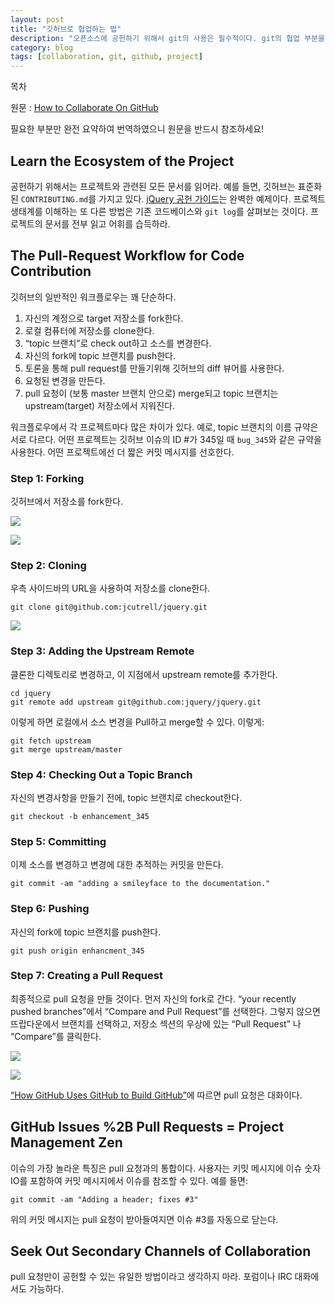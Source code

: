 ```yaml
---
layout: post
title: "깃허브로 협업하는 법"
description: "오픈소스에 공헌하기 위해서 git의 사용은 필수적이다. git의 협업 부분을 위주로 설명한 글의 번역"
category: blog
tags: [collaboration, git, github, project]
---
```


<div id="toc"><p class="toc_title">목차</p></div>

원문 : [How to Collaborate On GitHub][1]

필요한 부분만 완전 요약하여 번역하였으니 원문을 반드시 참조하세요!

## Learn the Ecosystem of the Project

공헌하기 위해서는 프로젝트와 관련된 모든 문서를 읽어라. 예를 들면, 깃허브는 표준화된 `CONTRIBUTING.md`를 가지고 있다. [jQuery 공헌 가이드][2]는 완벽한 예제이다. 프로젝트 생태계를 이해하는 또 다른 방법은 기존 코드베이스와 `git log`를 살펴보는 것이다. 프로젝트의 문서를 전부 읽고 어휘를 습득하라.

## The Pull-Request Workflow for Code Contribution

깃허브의 일반적인 워크플로우는 꽤 단순하다.

1. 자신의 계정으로 target 저장소를 fork한다. 
2. 로컬 컴퓨터에 저장소를 clone한다. 
3. “topic 브랜치”로 check out하고 소스를 변경한다. 
4. 자신의 fork에 topic 브랜치를 push한다. 
5. 토론을 통해 pull request를 만들기위해 깃허브의 diff 뷰어를 사용한다. 
6. 요청된 변경을 만든다. 
7. pull 요청이 (보통 master 브랜치 안으로) merge되고 topic 브랜치는 upstream(target) 저장소에서 지워진다.

워크플로우에서 각 프로젝트마다 많은 차이가 있다. 예로, topic 브랜치의 이름 규약은 서로 다르다. 어떤 프로젝트는 깃허브 이슈의 ID #가 345일 때 `bug_345`와 같은 규약을 사용한다. 어떤 프로젝트에선 더 짧은 커밋 메시지를 선호한다.

### Step 1: Forking

깃허브에서 저장소를 fork한다.

![][3]

![][4]

### Step 2: Cloning

우측 사이드바의 URL을 사용하여 저장소를 clone한다.


    git clone git@github.com:jcutrell/jquery.git


![][5]

### Step 3: Adding the Upstream Remote

클론한 디렉토리로 변경하고, 이 지점에서 upstream remote를 추가한다.


    cd jquery
    git remote add upstream git@github.com:jquery/jquery.git


이렇게 하면 로컬에서 소스 변경을 Pull하고 merge할 수 있다. 이렇게:


    git fetch upstream
    git merge upstream/master


### Step 4: Checking Out a Topic Branch

자신의 변경사항을 만들기 전에, topic 브랜치로 checkout한다.


    git checkout -b enhancement_345


### Step 5: Committing

이제 소스를 변경하고 변경에 대한 추적하는 커밋을 만든다.


    git commit -am "adding a smileyface to the documentation."


### Step 6: Pushing

자신의 fork에 topic 브랜치를 push한다.


    git push origin enhancment_345


### Step 7: Creating a Pull Request

최종적으로 pull 요청을 만들 것이다. 먼저 자신의 fork로 간다. “your recently pushed branches”에서 “Compare and Pull Request”를 선택한다. 그렇지 않으면 뜨랍다운에서 브랜치를 선택하고, 저장소 섹션의 우상에 있는 “Pull Request” 나 “Compare”를 클릭한다.

![][6]

![][7]

[“How GitHub Uses GitHub to Build GitHub”][8]에 따르면 pull 요청은 대화이다.

## GitHub Issues %2B Pull Requests = Project Management Zen

이슈의 가장 놀라운 특징은 pull 요청과의 통합이다. 사용자는 키밋 메시지에 이슈 숫자 IO를 포함하여 커밋 메시지에서 이슈를 참조할 수 있다. 예를 들면:


    git commit -am "Adding a header; fixes #3"


위의 커밋 메시지는 pull 요청이 받아들여지면 이슈 #3를 자동으로 닫는다.

## Seek Out Secondary Channels of Collaboration

pull 요청만이 공헌할 수 있는 유일한 방법이라고 생각하지 마라. 포럼이나 IRC 대화에서도 가능하다.

   [1]: http://net.tutsplus.com/tutorials/tools-and-tips/how-to-collaborate-on-github/
   [2]: https://github.com/jquery/jquery/blob/master/CONTRIBUTING.md
   [3]: http://cdn.tutsplus.com/net/uploads/2013/08/github_header.png
   [4]: http://cdn.tutsplus.com/net/uploads/2013/08/forking.png
   [5]: http://cdn.tutsplus.com/net/uploads/2013/08/clone_url.png
   [6]: http://cdn.tutsplus.com/net/uploads/2013/08/compare_pull_request.png
   [7]: http://cdn.tutsplus.com/net/uploads/2013/08/switch_branches.png
   [8]: http://zachholman.com/talk/how-github-uses-github-to-build-github/
  